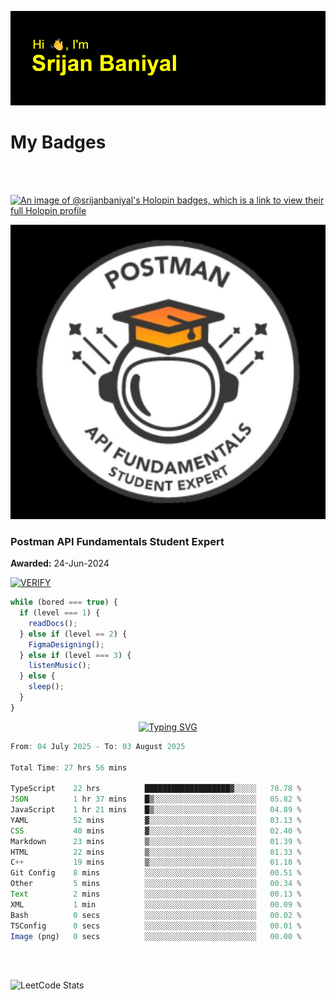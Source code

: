 ![Header](./header.png)

# My Badges

<Br />
<Br />

[![An image of @srijanbaniyal's Holopin badges, which is a link to view their full Holopin profile](https://holopin.me/srijanbaniyal)](https://holopin.io/@srijanbaniyal)

[![Postman API Fundamentals Student Expert](/Postman.jpeg)](https://api.badgr.io/public/assertions/r9BLLy0oTfKJBbkGuDI1zA)

### Postman API Fundamentals Student Expert

**Awarded:** 24-Jun-2024

[![VERIFY](https://img.shields.io/badge/VERIFY-blue)](https://badgecheck.io?url=https%3A%2F%2Fapi.badgr.io%2Fpublic%2Fassertions%2Fr9BLLy0oTfKJBbkGuDI1zA)

```javascript
while (bored === true) {
  if (level === 1) {
    readDocs();
  } else if (level == 2) {
    FigmaDesigning();
  } else if (level === 3) {
    listenMusic();
  } else {
    sleep();
  }
}
```

<p align="center">
  <a href="https://git.io/typing-svg"><img src="https://readme-typing-svg.demolab.com?font=Tilt+Prism&size=30&pause=1000&color=0FF75B&center=true&vCenter=true&width=800&height=80&lines=Time+spent+on+various+Programming+languages" alt="Typing SVG" /></a>
</p>

<!--START_SECTION:waka-->

```TypeScript
From: 04 July 2025 - To: 03 August 2025

Total Time: 27 hrs 56 mins

TypeScript    22 hrs          ███████████████████▓░░░░░   78.78 %
JSON          1 hr 37 mins    █▒░░░░░░░░░░░░░░░░░░░░░░░   05.82 %
JavaScript    1 hr 21 mins    █▒░░░░░░░░░░░░░░░░░░░░░░░   04.89 %
YAML          52 mins         ▓░░░░░░░░░░░░░░░░░░░░░░░░   03.13 %
CSS           40 mins         ▓░░░░░░░░░░░░░░░░░░░░░░░░   02.40 %
Markdown      23 mins         ▒░░░░░░░░░░░░░░░░░░░░░░░░   01.39 %
HTML          22 mins         ▒░░░░░░░░░░░░░░░░░░░░░░░░   01.33 %
C++           19 mins         ▒░░░░░░░░░░░░░░░░░░░░░░░░   01.18 %
Git Config    8 mins          ░░░░░░░░░░░░░░░░░░░░░░░░░   00.51 %
Other         5 mins          ░░░░░░░░░░░░░░░░░░░░░░░░░   00.34 %
Text          2 mins          ░░░░░░░░░░░░░░░░░░░░░░░░░   00.13 %
XML           1 min           ░░░░░░░░░░░░░░░░░░░░░░░░░   00.09 %
Bash          0 secs          ░░░░░░░░░░░░░░░░░░░░░░░░░   00.02 %
TSConfig      0 secs          ░░░░░░░░░░░░░░░░░░░░░░░░░   00.01 %
Image (png)   0 secs          ░░░░░░░░░░░░░░░░░░░░░░░░░   00.00 %
```

<!--END_SECTION:waka-->

<Br />
<Br />

![LeetCode Stats](https://leetcard.jacoblin.cool/Srijan-Baniyal?theme=dark&font=Rasa&ext=contest)
